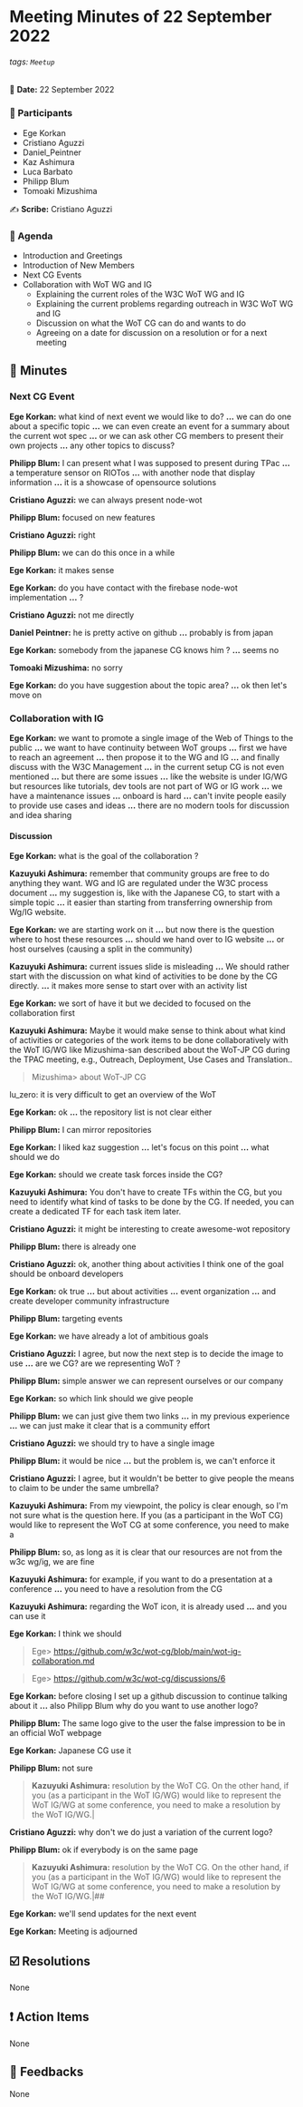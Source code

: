 Meeting Minutes of 22 September 2022
===

###### tags: `Meetup`

:date: **Date:** 22 September 2022

### :bust_in_silhouette: Participants

<!-- This list will copied over from the meeting tool -->
- Ege Korkan
- Cristiano Aguzzi
- Daniel_Peintner
- Kaz Ashimura
- Luca Barbato
- Philipp Blum
- Tomoaki Mizushima

:writing_hand: **Scribe:** Cristiano Aguzzi

### :scroll: Agenda

- Introduction and Greetings
- Introduction of New Members
- Next CG Events
- Collaboration with WoT WG and IG
  - Explaining the current roles of the W3C WoT WG and IG
  - Explaining the current problems regarding outreach in W3C WoT WG and IG
  - Discussion on what the WoT CG can do and wants to do
  - Agreeing on a date for discussion on a resolution or for a next meeting


## :book: Minutes

### Next CG Event

**Ege Korkan:** what kind of next event we would like to do?
**...** we can do one about a specific topic
**...** we can even create an event for a summary about the current wot spec
**...** or we can ask other CG members to present their own projects
**...** any other topics to discuss?

**Philipp Blum:** I can present what I was supposed to present during TPac
**...** a temperature sensor on RIOTos
**...** with another node that display information
**...** it is a showcase of opensource solutions

**Cristiano Aguzzi:** we can always present node-wot

**Philipp Blum:** focused on new features

**Cristiano Aguzzi:** right

**Philipp Blum:** we can do this once in a while

**Ege Korkan:** it makes sense

**Ege Korkan:** do you have contact with the firebase node-wot implementation
**...** ?

**Cristiano Aguzzi:** not me directly

**Daniel Peintner:** he is pretty active on github
**...** probably is from japan

**Ege Korkan:** somebody from the japanese CG knows him ?
**...** seems no

**Tomoaki Mizushima:** no sorry

**Ege Korkan:** do you have suggestion about the topic area?
**...** ok then let's move on

### Collaboration with IG

**Ege Korkan:** we want to promote a single image of the Web of Things to the public
**...** we want to have continuity between WoT groups
**...** first we have to reach an agreement
**...** then propose it to the WG and IG
**...** and finally discuss with the W3C Management
**...** in the current setup CG is not even mentioned
**...** but there are some issues
**...** like the website is under IG/WG but resources like tutorials, dev tools are not part of WG or IG work
**...** we have a maintenance issues
**...** onboard is hard
**...** can't invite people easily to provide use cases and ideas
**...** there are no modern tools for discussion and idea sharing

<ege shows the new setup relation graph>

#### Discussion

**Ege Korkan:** what is the goal of the collaboration ?

**Kazuyuki Ashimura:** remember that community groups are free to do anything they want. WG and IG are regulated under the W3C process document
**...** my suggestion is, like with the Japanese CG, to start with a simple topic
**...** it easier than starting from transferring ownership from Wg/IG website.

**Ege Korkan:** we are starting work on it
**...** but now there is the question where to host these resources
**...** should we hand over to IG website
**...** or host ourselves (causing a split in the community)

**Kazuyuki Ashimura:** current issues slide is misleading
**...** We should rather start with the discussion on what kind of activities to be done by the CG directly.
**...** it makes more sense to start over with an activity list

**Ege Korkan:** we sort of have it but we decided to focused on the collaboration first

**Kazuyuki Ashimura:** Maybe it would make sense to think about what kind of activities or categories of the work items to be done collaboratively with the WoT IG/WG like Mizushima-san described about the WoT-JP CG during the TPAC meeting, e.g., Outreach, Deployment, Use Cases and Translation..

> Mizushima> about WoT-JP CG

lu_zero: it is very difficult to get an overview of the WoT

**Ege Korkan:** ok
**...** the repository list is not clear either

**Philipp Blum:** I can mirror repositories

**Ege Korkan:** I liked kaz suggestion
**...** let's focus on this point
**...** what should we do

**Ege Korkan:** should we create task forces inside the CG?

**Kazuyuki Ashimura:** You don't have to create TFs within the CG, but you need to identify what kind of tasks to be done by the CG. If needed, you can create a dedicated TF for each task item later.

**Cristiano Aguzzi:** it might be interesting to create awesome-wot repository

**Philipp Blum:** there is already one

**Cristiano Aguzzi:** ok, another thing about activities I think one of the goal should be onboard developers

**Ege Korkan:** ok true
**...** but about activities
**...** event organization
**...** and create developer community infrastructure

**Philipp Blum:** targeting events

**Ege Korkan:** we have already a lot of ambitious goals

**Cristiano Aguzzi:** I agree, but now the next step is to decide the image to use
**...** are we CG? are we representing WoT ?

**Philipp Blum:** simple answer we can represent ourselves or our company

**Ege Korkan:** so which link should we give people

**Philipp Blum:** we can just give them two links
**...** in my previous experience
**...** we can just make it clear that is a community effort

**Cristiano Aguzzi:** we should try to have a single image

**Philipp Blum:** it would be nice
**...** but the problem is, we can't enforce it

**Cristiano Aguzzi:** I agree, but it wouldn't be better to give people the means to claim to be under the same umbrella?

**Kazuyuki Ashimura:** From my viewpoint, the policy is clear enough, so I'm not sure what is the question here. If you (as a participant in the WoT CG) would like to represent the WoT CG at some conference, you need to make a

**Philipp Blum:** so, as long as it is clear that our resources are not from the w3c wg/ig, we are fine

**Kazuyuki Ashimura:** for example, if you want to do a presentation at a conference
**...** you need to have a resolution from the CG

**Kazuyuki Ashimura:** regarding the WoT icon, it is already used
**...** and you can use it

**Ege Korkan:** I think we should

> Ege> https://github.com/w3c/wot-cg/blob/main/wot-ig-collaboration.md

> Ege> https://github.com/w3c/wot-cg/discussions/6

**Ege Korkan:** before closing I set up a github discussion to continue talking about it
**...** also Philipp Blum why do you want to use another logo?

**Philipp Blum:** The same logo give to the user the false impression to be in an official WoT webpage

**Ege Korkan:** Japanese CG use it

**Philipp Blum:** not sure

> **Kazuyuki Ashimura:** resolution by the WoT CG. On the other hand, if you (as a participant in the WoT IG/WG) would like to represent the WoT IG/WG at some conference, you need to make a resolution by the WoT IG/WG.|

**Cristiano Aguzzi:** why don't we do just a variation of the current logo?

**Philipp Blum:** ok if everybody is on the same page

> **Kazuyuki Ashimura:** resolution by the WoT CG. On the other hand, if you (as a participant in the WoT IG/WG) would like to represent the WoT IG/WG at some conference, you need to make a resolution by the WoT IG/WG.|##

**Ege Korkan:** we'll send updates for the next event

**Ege Korkan:** Meeting is adjourned
    
## :ballot_box_with_check: Resolutions

None

## :exclamation: Action Items

None

## :envelope_with_arrow: Feedbacks

None